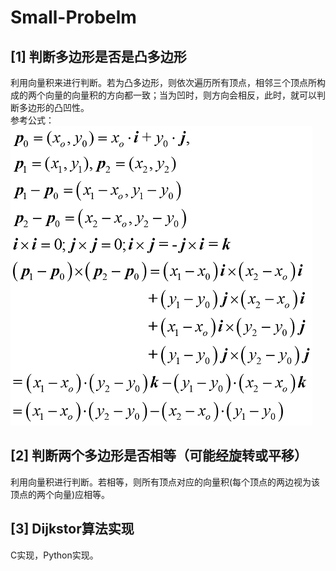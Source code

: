 # Small-Probelm
## [1] 判断多边形是否是凸多边形  
利用向量积来进行判断。若为凸多边形，则依次遍历所有顶点，相邻三个顶点所构成的两个向量的向量积的方向都一致；当为凹时，则方向会相反，此时，就可以判断多边形的凸凹性。  
参考公式：  
![01](https://github.com/Sunsapience/Small-Probelm/blob/master/show/1.png)  
  
## [2] 判断两个多边形是否相等（可能经旋转或平移）  
利用向量积进行判断。若相等，则所有顶点对应的向量积(每个顶点的两边视为该顶点的两个向量)应相等。

## [3] Dijkstor算法实现
C实现，Python实现。
